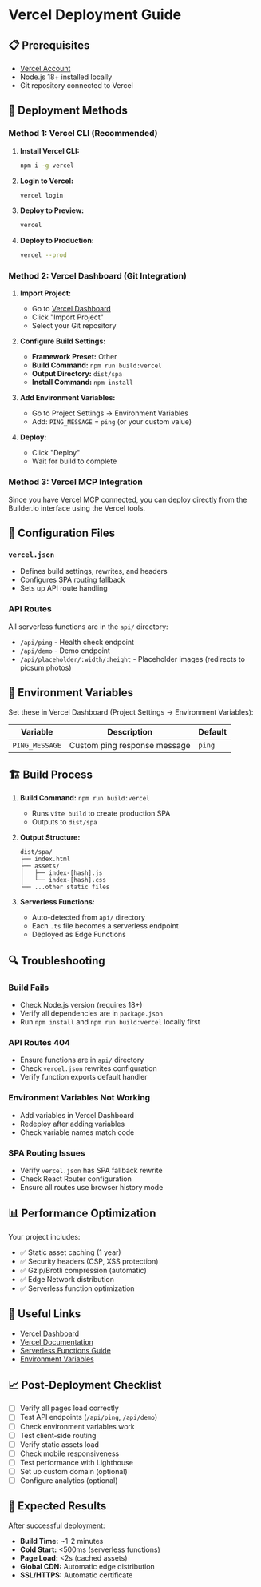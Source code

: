 # Vercel Deployment Guide

## 📋 Prerequisites

- [Vercel Account](https://vercel.com/signup)
- Node.js 18+ installed locally
- Git repository connected to Vercel

## 🚀 Deployment Methods

### Method 1: Vercel CLI (Recommended)

1. **Install Vercel CLI:**

   ```bash
   npm i -g vercel
   ```

2. **Login to Vercel:**

   ```bash
   vercel login
   ```

3. **Deploy to Preview:**

   ```bash
   vercel
   ```

4. **Deploy to Production:**
   ```bash
   vercel --prod
   ```

### Method 2: Vercel Dashboard (Git Integration)

1. **Import Project:**
   - Go to [Vercel Dashboard](https://vercel.com/new)
   - Click "Import Project"
   - Select your Git repository

2. **Configure Build Settings:**
   - **Framework Preset:** Other
   - **Build Command:** `npm run build:vercel`
   - **Output Directory:** `dist/spa`
   - **Install Command:** `npm install`

3. **Add Environment Variables:**
   - Go to Project Settings → Environment Variables
   - Add: `PING_MESSAGE` = `ping` (or your custom value)

4. **Deploy:**
   - Click "Deploy"
   - Wait for build to complete

### Method 3: Vercel MCP Integration

Since you have Vercel MCP connected, you can deploy directly from the Builder.io interface using the Vercel tools.

## 🔧 Configuration Files

### `vercel.json`

- Defines build settings, rewrites, and headers
- Configures SPA routing fallback
- Sets up API route handling

### API Routes

All serverless functions are in the `api/` directory:

- `/api/ping` - Health check endpoint
- `/api/demo` - Demo endpoint
- `/api/placeholder/:width/:height` - Placeholder images (redirects to picsum.photos)

## 📝 Environment Variables

Set these in Vercel Dashboard (Project Settings → Environment Variables):

| Variable       | Description                  | Default |
| -------------- | ---------------------------- | ------- |
| `PING_MESSAGE` | Custom ping response message | `ping`  |

## 🏗️ Build Process

1. **Build Command:** `npm run build:vercel`
   - Runs `vite build` to create production SPA
   - Outputs to `dist/spa`

2. **Output Structure:**

   ```
   dist/spa/
   ├── index.html
   ├── assets/
   │   ├── index-[hash].js
   │   └── index-[hash].css
   └── ...other static files
   ```

3. **Serverless Functions:**
   - Auto-detected from `api/` directory
   - Each `.ts` file becomes a serverless endpoint
   - Deployed as Edge Functions

## 🔍 Troubleshooting

### Build Fails

- Check Node.js version (requires 18+)
- Verify all dependencies are in `package.json`
- Run `npm install` and `npm run build:vercel` locally first

### API Routes 404

- Ensure functions are in `api/` directory
- Check `vercel.json` rewrites configuration
- Verify function exports default handler

### Environment Variables Not Working

- Add variables in Vercel Dashboard
- Redeploy after adding variables
- Check variable names match code

### SPA Routing Issues

- Verify `vercel.json` has SPA fallback rewrite
- Check React Router configuration
- Ensure all routes use browser history mode

## 📊 Performance Optimization

Your project includes:

- ✅ Static asset caching (1 year)
- ✅ Security headers (CSP, XSS protection)
- ✅ Gzip/Brotli compression (automatic)
- ✅ Edge Network distribution
- ✅ Serverless function optimization

## 🔗 Useful Links

- [Vercel Dashboard](https://vercel.com/dashboard)
- [Vercel Documentation](https://vercel.com/docs)
- [Serverless Functions Guide](https://vercel.com/docs/functions/serverless-functions)
- [Environment Variables](https://vercel.com/docs/concepts/projects/environment-variables)

## 📈 Post-Deployment Checklist

- [ ] Verify all pages load correctly
- [ ] Test API endpoints (`/api/ping`, `/api/demo`)
- [ ] Check environment variables work
- [ ] Test client-side routing
- [ ] Verify static assets load
- [ ] Check mobile responsiveness
- [ ] Test performance with Lighthouse
- [ ] Set up custom domain (optional)
- [ ] Configure analytics (optional)

## 🎯 Expected Results

After successful deployment:

- **Build Time:** ~1-2 minutes
- **Cold Start:** <500ms (serverless functions)
- **Page Load:** <2s (cached assets)
- **Global CDN:** Automatic edge distribution
- **SSL/HTTPS:** Automatic certificate
